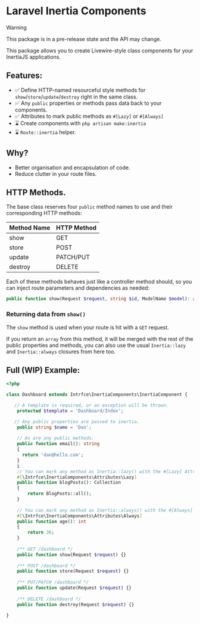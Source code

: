 # Laravel Inertia Components

> [!WARNING]  
> This package is in a pre-release state and the API may change.

This package allows you to create Livewire-style class components for your InertiaJS applications.

## Features:

- ✅ Define HTTP-named resourceful style methods for `show`/`store`/`update`/`destroy` right in the same class.
- ✅ Any `public` properties or methods pass data back to your components.
- ✅ Attributes to mark public methods as `#[Lazy]` or `#[Always]`
- ⌛ Create components with `php artisan make:inertia`
- ⌛ `Route::inertia` helper.

## Why?

- Better organisation and encapsulation of code.
- Reduce clutter in your route files.

## HTTP Methods.

The base class reserves four `public` method names to use and their corresponding HTTP methods:

| Method Name | HTTP Method |
|-------------|  -----      |
 | show        | GET         |
| store       | POST |
| update      | PATCH/PUT |
 | destroy | DELETE |

Each of these methods behaves just like a controller method should, so you can inject route parameters and dependencies as needed:

```php
public function show(Request $request, string $id, ModelName $model): array {}
```

### Returning data from `show()`

The `show` method is used when your route is hit with a `GET` request.

If you return an `array` from this method, it will be merged with the rest of the public properties and methods, you can also
use the usual `Inertia::lazy` and `Inertia::always` closures from here too.

## Full (WIP) Example:

```php
<?php

class Dashboard extends Intrfce\InertiaComponents\InertiaComponent {

   // A template is required, or an exception will be thrown.
    protected $template = 'Dashboard/Index';

   // Any public properties are passed to inertia.
    public string $name = 'Dan';
    
    // As are any public methods.
    public function email(): string 
    {
      return 'dan@hello.com';
    }
    i
    // You can mark any method as Inertia::lazy() with the #[Lazy] Attribute:
    #[\Intrfce\InertiaComponents\Attributes\Lazy]
    public function blogPosts(): Collection
    {
        return BlogPosts::all();
    }
    
    // You can mark any method as Inertia::always() with the #[Always] Attribute:
    #[\Intrfce\InertiaComponents\Attributes\Always]
    public function age(): int
    {
        return 36;
    }
    
    /** GET /dashboard */
    public function show(Request $request) {}
    
    /** POST /dashboard */
    public function store(Request $request) {}
    
    /** PUT/PATCH /dashboard */
    public function update(Request $request) {}
    
    /** DELETE /dashboard */
    public function destroy(Request $request) {}

}
```
